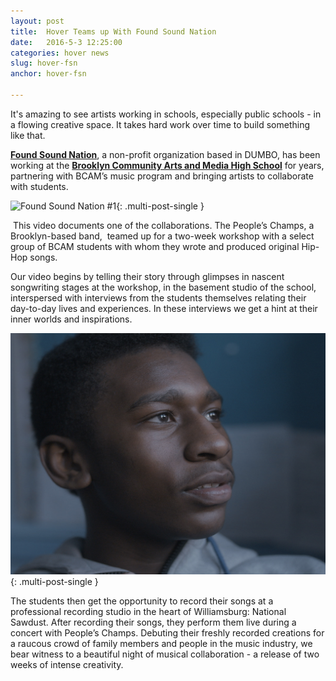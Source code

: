 ```yaml
---
layout: post
title:  Hover Teams up With Found Sound Nation
date:   2016-5-3 12:25:00
categories: hover news
slug: hover-fsn
anchor: hover-fsn

---
```



It's amazing to see artists working in schools, especially public schools - in a flowing creative space. It takes hard work over time to build something like that. 

**[Found Sound Nation](http://foundsoundnation.org/)**, a non-profit organization based in DUMBO, has been working at the **[Brooklyn Community Arts and Media High School](http://www.bcamhs.org/)** for years, partnering with BCAM’s music program and bringing artists to collaborate with students.

![Found Sound Nation #1](/assets/posts/hover-fsn-1.jpg){: .multi-post-single } 

 This video documents one of the collaborations. The People’s Champs, a Brooklyn-based band,  teamed up for a two-week workshop with a select group of BCAM students with whom they wrote and produced original Hip-Hop songs.

Our video begins by telling their story through glimpses in nascent songwriting stages at the workshop, in the basement studio of the school, interspersed with interviews from the students themselves relating their day-to-day lives and experiences. In these interviews we get a hint at their inner worlds and inspirations.

![Found Sound Nation #2](/assets/posts/hover-fsn-2.jpg){: .multi-post-single } 

The students then get the opportunity to record their songs at a professional recording studio in the heart of Williamsburg: National Sawdust. After recording their songs, they perform them live during a concert with People’s Champs. Debuting their freshly recorded creations for a raucous crowd of family members and people in the music industry, we bear witness to a beautiful night of musical collaboration - a release of two weeks of intense creativity.

